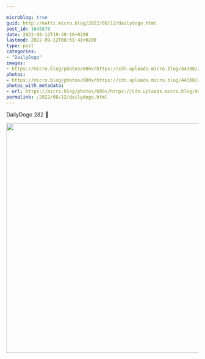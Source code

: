 ```yaml
---

microblog: true
guid: http://matti.micro.blog/2022/08/12/dailydogo.html
post_id: 1645878
date: 2022-08-12T19:30:16+0200
lastmod: 2022-09-12T08:51:41+0200
type: post
categories:
- "DailyDogo"
images:
- https://micro.blog/photos/600x/https://cdn.uploads.micro.blog/44388/2022/f00414d2b9.jpg
photos:
- https://micro.blog/photos/600x/https://cdn.uploads.micro.blog/44388/2022/f00414d2b9.jpg
photos_with_metadata:
- url: https://micro.blog/photos/600x/https://cdn.uploads.micro.blog/44388/2022/f00414d2b9.jpg
permalink: /2022/08/12/dailydogo.html
---
```

DailyDogo 282 🐶

<img src="https://micro.blog/photos/600x/https://blog.martin-haehnel.de/uploads/2022/f00414d2b9.jpg" width="600" height="600" alt="" />
